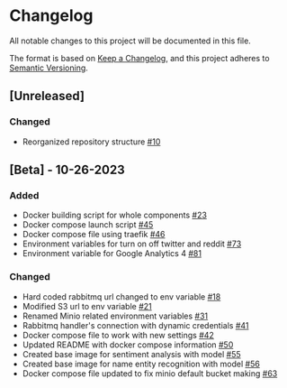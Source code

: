 # Changelog
All notable changes to this project will be documented in this file.

The format is based on [Keep a Changelog](https://keepachangelog.com/en/1.0.0/),
and this project adheres to [Semantic Versioning](https://semver.org/spec/v2.0.0.html).

## [Unreleased]

### Changed
- Reorganized repository structure [#10](https://github.com/ncsa/standalone-smm-analytics/issues/10)

## [Beta] - 10-26-2023

### Added
- Docker building script for whole components [#23](https://github.com/ncsa/standalone-smm-analytics/issues/23)
- Docker compose launch script [#45](https://github.com/ncsa/standalone-smm-analytics/issues/45)
- Docker compose file using traefik [#46](https://github.com/ncsa/standalone-smm-analytics/issues/46)
- Environment variables for turn on off twitter and reddit [#73](https://github.com/ncsa/standalone-smm-analytics/issues/73)
- Environment variable for Google Analytics 4 [#81](https://github.com/ncsa/standalone-smm-analytics/issues/81)

### Changed
- Hard coded rabbitmq url changed to env variable [#18](https://github.com/ncsa/standalone-smm-analytics/issues/18)
- Modified S3 url to env variable [#21](https://github.com/ncsa/standalone-smm-analytics/issues/21)
- Renamed Minio related environment variables [#31](https://github.com/ncsa/standalone-smm-analytics/issues/31)
- Rabbitmq handler's connection with dynamic credentials [#41](https://github.com/ncsa/standalone-smm-analytics/issues/41)
- Docker compose file to work with new settings [#42](https://github.com/ncsa/standalone-smm-analytics/issues/42)
- Updated README with docker compose information [#50](https://github.com/ncsa/standalone-smm-analytics/issues/50)
- Created base image for sentiment analysis with model [#55](https://github.com/ncsa/standalone-smm-analytics/issues/55)
- Created base image for name entity recognition with model [#56](https://github.com/ncsa/standalone-smm-analytics/issues/56)
- Docker compose file updated to fix minio default bucket making [#63](https://github.com/ncsa/standalone-smm-analytics/issues/63)
